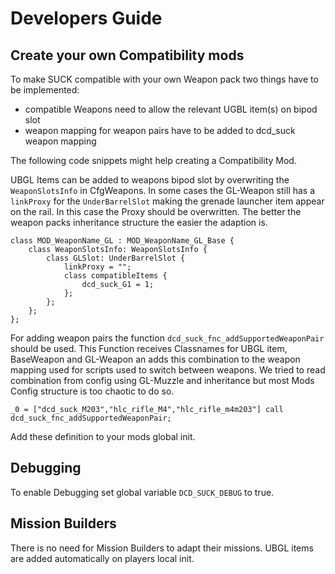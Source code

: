# Developers Guide

## Create your own Compatibility mods

To make SUCK compatible with your own Weapon pack two things have to be implemented:
- compatible Weapons need to allow the relevant UGBL item(s) on bipod slot
- weapon mapping for weapon pairs have to be added to dcd_suck weapon mapping

The following code snippets might help creating a Compatibility Mod.

UBGL Items can be added to weapons bipod slot by overwriting the `WeaponSlotsInfo` in CfgWeapons.
In some cases the GL-Weapon still has a `linkProxy` for the `UnderBarrelSlot` making the grenade launcher item appear on the rail.
In this case the Proxy should be overwritten.
The better the weapon packs inheritance structure the easier the adaption is.

```
class MOD_WeaponName_GL : MOD_WeaponName_GL_Base {
    class WeaponSlotsInfo: WeaponSlotsInfo {
        class GLSlot: UnderBarrelSlot {
            linkProxy = "";
            class compatibleItems {
                dcd_suck_G1 = 1;
            };
        };
    };
};
```

For adding weapon pairs the function `dcd_suck_fnc_addSupportedWeaponPair` should be used.
This Function receives Classnames for UBGL item, BaseWeapon and GL-Weapon an adds this combination to the weapon mapping used for scripts used to switch between weapons.
We tried to read combination from config using GL-Muzzle and inheritance but most Mods Config structure is too chaotic to do so.

```
_0 = ["dcd_suck_M203","hlc_rifle_M4","hlc_rifle_m4m203"] call dcd_suck_fnc_addSupportedWeaponPair;
```

Add these definition to your mods global init.

## Debugging

To enable Debugging set global variable `DCD_SUCK_DEBUG` to true.

## Mission Builders

There is no need for Mission Builders to adapt their missions. UBGL items are added automatically on players local init.
